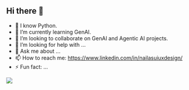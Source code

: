 ## Hi there 👋

<!--
**nailauiuxdesign/nailauiuxdesign** is a ✨ _special_ ✨ repository because its `README.md` (this file) appears on your GitHub profile.
-->
- 🔭 I know Python.
- 🌱 I’m currently learning GenAI.
- 👯 I’m looking to collaborate on GenAI and Agentic AI projects.
- 🤔 I’m looking for help with ...
- 💬 Ask me about ...
- 📫 How to reach me: https://www.linkedin.com/in/nailasuiuxdesign/
- ⚡ Fun fact: ...

![](https://leetcard.jacoblin.cool/nailasadia?ext=contest)
